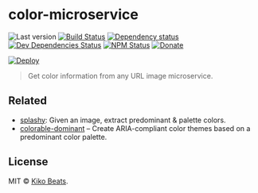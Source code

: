 # color-microservice

![Last version](https://img.shields.io/github/tag/Kikobeats/color-microservice.svg?style=flat-square)
[![Build Status](https://img.shields.io/travis/Kikobeats/color-microservice/master.svg?style=flat-square)](https://travis-ci.org/Kikobeats/color-microservice)
[![Dependency status](https://img.shields.io/david/Kikobeats/color-microservice.svg?style=flat-square)](https://david-dm.org/Kikobeats/color-microservice)
[![Dev Dependencies Status](https://img.shields.io/david/dev/Kikobeats/color-microservice.svg?style=flat-square)](https://david-dm.org/Kikobeats/color-microservice#info=devDependencies)
[![NPM Status](https://img.shields.io/npm/dm/color-microservice.svg?style=flat-square)](https://www.npmjs.org/package/color-microservice)
[![Donate](https://img.shields.io/badge/donate-paypal-blue.svg?style=flat-square)](https://paypal.me/Kikobeats)

[![Deploy](https://www.herokucdn.com/deploy/button.svg)](https://heroku.com/deploy)

> Get color information from any URL image microservice.

## Related

- [splashy](https://github.com/kikobeats/splashy): Given an image, extract predominant & palette colors.
- [colorable-dominant](https://github.com/Kikobeats/colorable-dominant) – Create ARIA-compliant color themes based on a predominant color palette.

## License

MIT © [Kiko Beats](https://github.com/Kikobeats).
